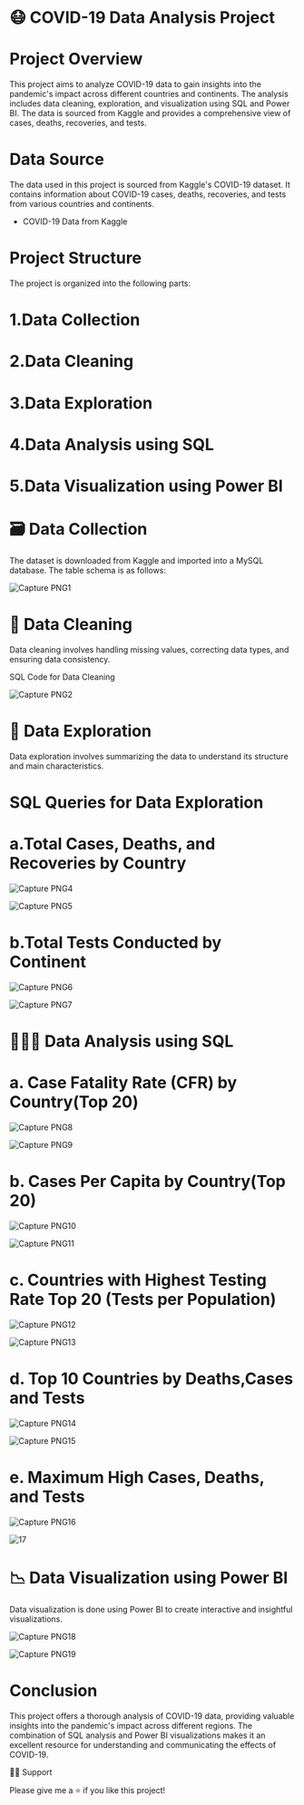 
# 😷 COVID-19 Data Analysis Project
# Project Overview
This project aims to analyze COVID-19 data to gain insights into the pandemic's impact across different countries and continents. The analysis includes data cleaning, exploration, and visualization using SQL and Power BI. The data is sourced from Kaggle and provides a comprehensive view of cases, deaths, recoveries, and tests.

# Data Source
The data used in this project is sourced from Kaggle's COVID-19 dataset. It contains information about COVID-19 cases, deaths, recoveries, and tests from various countries and continents.

- COVID-19 Data from Kaggle

# Project Structure

The project is organized into the following parts:
 # 1.Data Collection
 # 2.Data Cleaning
 # 3.Data Exploration
 # 4.Data Analysis using SQL
 # 5.Data Visualization using Power BI

 

 # 🗃️ Data Collection
The dataset is downloaded from Kaggle and imported into a MySQL database.
The table schema is as follows:

  ![Capture PNG1](https://github.com/user-attachments/assets/8ea5a330-f55c-4f85-b836-94d5ec7ccfb9)

 # 🧼 Data Cleaning
Data cleaning involves handling missing values, correcting data types, and ensuring data consistency.

SQL Code for Data Cleaning

  ![Capture PNG2](https://github.com/user-attachments/assets/108c1959-3ab5-4af4-9eea-acf1c58ac1d2)

# 📂 Data Exploration
Data exploration involves summarizing the data to understand its structure and main characteristics.

# SQL Queries for Data Exploration
# a.Total Cases, Deaths, and Recoveries by Country

 ![Capture PNG4](https://github.com/user-attachments/assets/09dfd23a-3a7c-47e0-b584-d410c50298ea)


 ![Capture PNG5](https://github.com/user-attachments/assets/abc592b0-1e8f-4235-9d1c-117189e57d30)

# b.Total Tests Conducted by Continent

  ![Capture PNG6](https://github.com/user-attachments/assets/a50427d7-b83b-4ec0-b383-761d3087d20e)

  ![Capture PNG7](https://github.com/user-attachments/assets/7df1941a-0d16-4549-9567-1d3f37145dac)

# 👨🏻‍💻 Data Analysis using SQL

# a. Case Fatality Rate (CFR) by Country(Top 20)

   ![Capture PNG8](https://github.com/user-attachments/assets/5e4d0bea-c5e0-49ff-9b99-e728f3e2ffe8)

  ![Capture PNG9](https://github.com/user-attachments/assets/9457ae0d-1a7b-4b64-9328-8c8f1966b292)

# b. Cases Per Capita by Country(Top 20)

  ![Capture PNG10](https://github.com/user-attachments/assets/f2c4fc8d-feb0-4388-8506-36203983d5ac)

  ![Capture PNG11](https://github.com/user-attachments/assets/22ea3499-1fd0-44a1-9c4c-629494705f37)

# c. Countries with Highest Testing Rate Top 20 (Tests per Population)

  ![Capture PNG12](https://github.com/user-attachments/assets/3c958eaf-84c4-45e5-98fa-a047478f9496)

  ![Capture PNG13](https://github.com/user-attachments/assets/2b702ccc-5344-466c-9a26-75448b280145)

# d. Top 10 Countries by Deaths,Cases and Tests

  ![Capture PNG14](https://github.com/user-attachments/assets/43d1811c-8917-4a37-86d0-58076d54ca5c)

  ![Capture PNG15](https://github.com/user-attachments/assets/15a5c648-1398-4f8a-8ead-ecd6ecf74e28)

# e. Maximum High Cases, Deaths, and Tests

 ![Capture PNG16](https://github.com/user-attachments/assets/ab35f387-0882-41ba-ade3-a27d71f945e3)

 ![17](https://github.com/user-attachments/assets/642e746d-144e-4bb5-8a55-c74acefd1a84)

# 📉 Data Visualization using Power BI
Data visualization is done using Power BI to create interactive and insightful visualizations.

  ![Capture PNG18](https://github.com/user-attachments/assets/5de1b1e9-c88b-47cf-bdb9-57b239fa40a7)

  ![Capture PNG19](https://github.com/user-attachments/assets/629e1f23-5885-43ea-8d10-20ef7d8b5287)

# Conclusion
This project offers a thorough analysis of COVID-19 data, providing valuable insights into the pandemic's impact across different regions. The combination of SQL analysis and Power BI visualizations makes it an excellent resource for understanding and communicating the effects of COVID-19.

 
 🙏🏽 Support
 
 Please give me a ⭐️ if you like this project!












